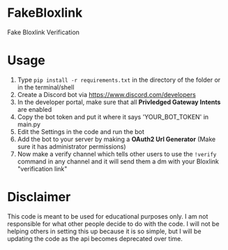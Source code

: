 # FakeBloxlink
Fake Bloxlink Verification

# Usage
1. Type ```pip install -r requirements.txt``` in the directory of the folder or in the terminal/shell
2. Create a Discord bot via https://www.discord.com/developers
3. In the developer portal, make sure that all **Privledged Gateway Intents** are enabled
4. Copy the bot token and put it where it says 'YOUR_BOT_TOKEN' in main.py
5. Edit the Settings in the code and run the bot
6. Add the bot to your server by making a **OAuth2 Url Generator** (Make sure it has administrator permissions)
7. Now make a verify channel which tells other users to use the `!verify` command in any channel and it will send them a dm with your Bloxlink "verification link"

# Disclaimer
This code is meant to be used for educational purposes only. I am not responsible for what other people decide to do with the code. I will not be helping others in setting this up because it is so simple, but I will be updating the code as the api becomes deprecated over time.
